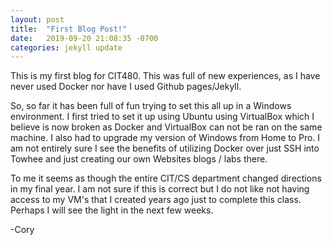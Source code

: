 ```yaml
---
layout: post
title:  "First Blog Post!"
date:   2019-09-20 21:08:35 -0700
categories: jekyll update
---
```


This is my first blog for CIT480.  This was full of new experiences, as I have never used Docker nor have I used Github pages/Jekyll.

So, so far it has been full of fun trying to set this all up in a Windows environment.  I first tried to set it up using Ubuntu using 
VirtualBox which I believe is now broken as Docker and VirtualBox can not be ran on the same machine.  I also had to upgrade my version 
of Windows from Home to Pro.  I am not entirely sure I see the benefits of utilizing Docker over just SSH into Towhee and just creating 
our own Websites blogs / labs there.

To me it seems as though the entire CIT/CS department changed directions in my final year.  I am not sure if this is correct but I do 
not like not having access to my VM's that I created years ago just to complete this class.  Perhaps I will see the light in the next few weeks.

-Cory
